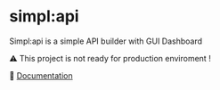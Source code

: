 # simpl:api

Simpl:api is a simple API builder with GUI Dashboard

⚠️ This project is not ready for production enviroment !

📖 [Documentation](https://bytekatana.github.io/simpl-api-doc/)
